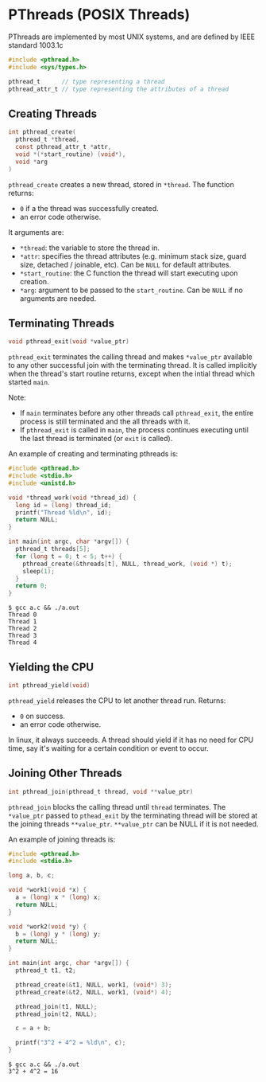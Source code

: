 # PThreads (POSIX Threads)

PThreads are implemented by most UNIX systems, and are defined by IEEE standard 1003.1c

```c
#include <pthread.h>
#include <sys/types.h>

pthread_t      // type representing a thread
pthread_attr_t // type representing the attributes of a thread
```

## Creating Threads

```c
int pthread_create(
  pthread_t *thread,
  const pthread_attr_t *attr,
  void *(*start_routine) (void*),
  void *arg
)
```

`pthread_create` creates a new thread, stored in `*thread`. The function returns:

- `0` if a the thread was successfully created.
- an error code otherwise.

It arguments are:

- `*thread`: the variable to store the thread in.
- `*attr`: specifies the thread attributes (e.g. minimum stack size, guard size, detached / joinable, etc). Can be `NULL` for default attributes.
- `*start_routine`: the C function the thread will start executing upon creation.
- `*arg`: argument to be passed to the `start_routine`. Can be `NULL` if no arguments are needed.

## Terminating Threads

```c
void pthread_exit(void *value_ptr)
```

`pthread_exit` terminates the calling thread and makes `*value_ptr` available to any other successful join with the terminating thread. It is called implicitly when the thread's start routine returns, except when the intial thread which started `main`.

Note:

- If `main` terminates before any other threads call `pthread_exit`, the entire process is still terminated and the all threads with it.
- If `pthread_exit` is called in `main`, the process continues executing until the last thread is terminated (or `exit` is called).

An example of creating and terminating pthreads is:

```c
#include <pthread.h>
#include <stdio.h>
#include <unistd.h>

void *thread_work(void *thread_id) {
  long id = (long) thread_id;
  printf("Thread %ld\n", id);
  return NULL;
}

int main(int argc, char *argv[]) {
  pthread_t threads[5];
  for (long t = 0; t < 5; t++) {
    pthread_create(&threads[t], NULL, thread_work, (void *) t);
    sleep(1);
  }
  return 0;
}
```

```
$ gcc a.c && ./a.out
Thread 0
Thread 1
Thread 2
Thread 3
Thread 4
```

## Yielding the CPU

```c
int pthread_yield(void)
```

`pthread_yield` releases the CPU to let another thread run. Returns:

- `0` on success.
- an error code otherwise.

In linux, it always succeeds. A thread should yield if it has no need for CPU time, say it's waiting for a certain condition or event to occur.

## Joining Other Threads

```c
int pthread_join(pthread_t thread, void **value_ptr)
```

`pthread_join` blocks the calling thread until `thread` terminates. The `*value_ptr` passed to `pthead_exit` by the terminating thread will be stored at the joining threads `**value_ptr`. `**value_ptr` can be NULL if it is not needed.

An example of joining threads is:

```c
#include <pthread.h>
#include <stdio.h>

long a, b, c;

void *work1(void *x) {
  a = (long) x * (long) x;
  return NULL;
}

void *work2(void *y) {
  b = (long) y * (long) y;
  return NULL;
}

int main(int argc, char *argv[]) {
  pthread_t t1, t2;

  pthread_create(&t1, NULL, work1, (void*) 3);
  pthread_create(&t2, NULL, work1, (void*) 4);

  pthread_join(t1, NULL);
  pthread_join(t2, NULL);

  c = a + b;

  printf("3^2 + 4^2 = %ld\n", c);
}
```

```
$ gcc a.c && ./a.out
3^2 + 4^2 = 16
```
